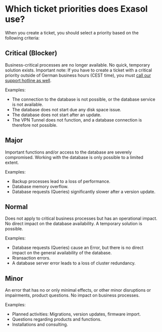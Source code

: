 # Which ticket priorities does Exasol use?

When you create a ticket, you should select a priority based on the following criteria:
## Critical (Blocker)

Business-critical processes are no longer available. No quick, temporary solution exists.
Important note: If you have to create a ticket with a critical priority outside of German business hours (CEST time), you must [call our support hotline as well](https://exasol.my.site.com/s/create-new-case?language=en_US).

Examples:

- The connection to the database is not possible, or the database service is not available.
- The database does not start due any disk space issue.
- The database does not start after an update.
- The VPN Tunnel does not function, and a database connection is therefore not possible.

 
## Major

Important functions and/or access to the database are severely compromised. Working with the database is only possible to a limited extent.

Examples:

- Backup processes lead to a loss of performance.
- Database memory overflow.
- Database requests (Queries) significantly slower after a version update.

## Normal

Does not apply to critical business processes but has an operational impact. No direct impact on the database availability. A temporary solution is possible.

Examples:

- Database requests (Queries) cause an Error, but there is no direct impact on the general availability of the database.
- Rransaction errors.
- A database server error leads to a loss of cluster redundancy.

## Minor

An error that has no or only minimal effects, or other minor disruptions or impairments, product questions.
No impact on business processes.

Examples:

- Planned activities: Migrations, version updates, firmware import.
- Questions regarding products and functions.
- Installations and consulting.



